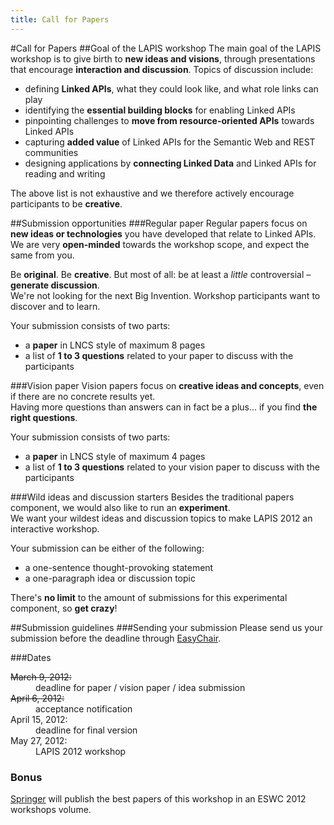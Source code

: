 ```yaml
--- 
title: Call for Papers
---
```

#Call for Papers
##Goal of the LAPIS workshop
The main goal of the LAPIS workshop is to give birth to **new ideas and visions**, through presentations that encourage **interaction and discussion**.
Topics of discussion include:

- defining **Linked APIs**, what they could look like, and what role links can play
- identifying the **essential building blocks** for enabling Linked APIs
- pinpointing challenges to **move from resource-oriented APIs** towards Linked APIs
- capturing **added value** of Linked APIs for the Semantic Web and REST communities
- designing applications by **connecting Linked Data** and Linked APIs for reading and writing

The above list is not exhaustive and we therefore actively encourage participants to be **creative**.

##Submission opportunities
###Regular paper
Regular papers focus on **new ideas or technologies** you have developed that relate to Linked&nbsp;APIs.  
We are very **open-minded** towards the workshop scope, and expect the same from you.

Be **original**. Be **creative**. But most of all: be at least a&nbsp;*little* controversial – **generate discussion**.  
We're not looking for the next Big Invention.
Workshop participants want to discover and to learn.

Your submission consists of two parts:

- a&nbsp;**paper** in LNCS style of maximum 8&nbsp;pages
- a&nbsp;list of **1&nbsp;to 3&nbsp;questions** related to your paper to discuss with the participants

###Vision paper
Vision papers focus on **creative ideas and concepts**, even if there are no concrete results yet.  
Having more questions than answers can in fact be a plus… if you find **the right questions**.

Your submission consists of two parts:

- a&nbsp;**paper** in LNCS style of maximum 4&nbsp;pages
- a&nbsp;list of **1&nbsp;to 3&nbsp;questions** related to your vision paper to discuss with the participants

###Wild ideas and discussion starters
Besides the traditional papers component, we would also like to run an **experiment**.  
We want your wildest ideas and discussion topics to make LAPIS&nbsp;2012 an interactive workshop.

Your submission can be either of the following:

- a&nbsp;one-sentence thought-provoking statement
- a&nbsp;one-paragraph idea or discussion topic

There's **no limit** to the amount of submissions for this experimental component, so **get crazy**!

##Submission guidelines
###Sending your submission
Please send us your submission before the deadline through [EasyChair](http://www.easychair.org/conferences/?conf=lapis2012).

###Dates
<dl>
  <dt><del>March 9, 2012:</del></dt>
  <dd>deadline for paper / vision paper / idea submission</dd>
  <dt><del>April 6, 2012:</del></dt>
  <dd>acceptance notification</dd>
  <dt>April 15, 2012:</dt>
  <dd>deadline for final version</dd>
  <dt>May 27, 2012:</dt>
  <dd>LAPIS 2012 workshop</dd>
</dl>


### Bonus
[Springer](http://www.springer.com/) will publish the best papers of this workshop in an ESWC 2012 workshops volume.  
